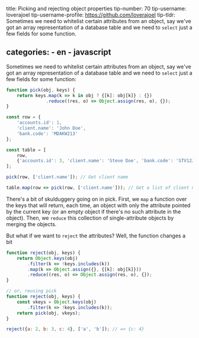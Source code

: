 

title: Picking and rejecting object properties 
tip-number: 70
tip-username: loverajoel
tip-username-profile: https://github.com/loverajoel
tip-tldr: Sometimes we need to whitelist certain attributes from an object, say we've got an array representation of a database table and we need to `select` just a few fields for some function.

categories:
    - en
    - javascript
---


Sometimes we need to whitelist certain attributes from an object, say we've
got an array representation of a database table and we need to `select` just
a few fields for some function:

``` javascript
function pick(obj, keys) {
    return keys.map(k => k in obj ? {[k]: obj[k]} : {})
               .reduce((res, o) => Object.assign(res, o), {});
}

const row = {
    'accounts.id': 1,
    'client.name': 'John Doe',
    'bank.code': 'MDAKW213'
};

const table = [
    row,
    {'accounts.id': 3, 'client.name': 'Steve Doe', 'bank.code': 'STV12JB'}
];

pick(row, ['client.name']); // Get client name

table.map(row => pick(row, ['client.name'])); // Get a list of client names
```

There's a bit of skulduggery going on in pick. First, we `map` a function over
the keys that will return, each time, an object with only the attribute pointed
by the current key (or an empty object if there's no such attribute in the
object). Then, we `reduce` this collection of single-attribute objects by
merging the objects.

But what if we want to `reject` the attributes? Well, the function changes a bit

``` javascript
function reject(obj, keys) {
    return Object.keys(obj)
        .filter(k => !keys.includes(k))
        .map(k => Object.assign({}, {[k]: obj[k]}))
        .reduce((res, o) => Object.assign(res, o), {});
}

// or, reusing pick
function reject(obj, keys) {
    const vkeys = Object.keys(obj)
        .filter(k => !keys.includes(k));
    return pick(obj, vkeys);
}

reject({a: 2, b: 3, c: 4}, ['a', 'b']); // => {c: 4}
```
